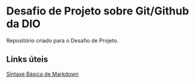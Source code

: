 # Desafio de Projeto sobre Git/Github da DIO
Repositório criado para o Desafio de Projeto.

## Links úteis
[Sintaxe Básica de Markdown](https://www.markdownguide.org/basic-syntax/)
